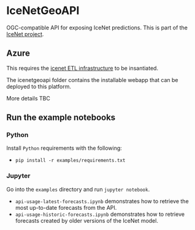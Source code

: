 # IceNetGeoAPI

OGC-compatible API for exposing IceNet predictions.
This is part of the [IceNet project](https://icenet.ai).

## Azure

This requires the [icenet ETL infrastructure](https://github.com/icenet-ai/icenet-etl) to be insantiated.

The icenetgeoapi folder contains the installable webapp that can be deployed to this platform.

More details TBC

## Run the example notebooks

### Python

Install `Python` requirements with the following:

- `pip install -r examples/requirements.txt`

### Jupyter

Go into the `examples` directory and run `jupyter notebook`.

- `api-usage-latest-forecasts.ipynb` demonstrates how to retrieve the most up-to-date forecasts from the API.
- `api-usage-historic-forecasts.ipynb` demonstrates how to retrieve forecasts created by older versions of the IceNet model.
